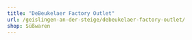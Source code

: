 ```yaml
---
title: "DeBeukelaer Factory Outlet"
url: /geislingen-an-der-steige/debeukelaer-factory-outlet/
shop: Süßwaren
---
```

